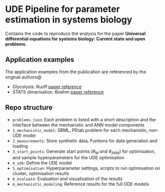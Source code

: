 # UDE Pipeline for parameter estimation in systems biology

Contains the code to reproduce the analysis for the paper **Universal differential equations for systems biology: Current state and open problems**.

## Application examples
The application examples from the publication are referenced by the original authors@
- Glycolysis: Ruoff [paper reference](https://doi.org/10.1016/S0301-4622(03)00191-1)
- STAT5 dimerisation: Boehm [paper reference](https://doi.org/10.1021/pr5006923)


## Repo structure
- `problems.json`: Each problem is listed with a short description and the interface between the mechanistic and ANN model components
- `1_mechanistic_model`: SBML, PEtab problem for each mechanistic, non-UDE model
- `2_measurements`: Store synthetic data; Funtions for data generation and loading
- `3_start_points`: Generate start points ($\theta_M$ and $\theta_{\text{ANN}}$) for optimisation, and sample hyperparameters for the UDE optimisation
- `4_ude`: Define the UDE model
- `5_optimisation`: Hyperparameter settings, scripts to run optimisation on cluster, optimisation results
- `6_evaluate`: Evaluation and visualisation of the results
- `m_mechanistic_modeling`: Reference results for the full ODE models
